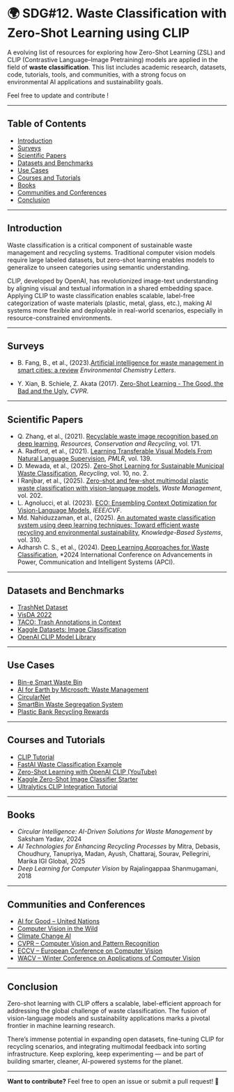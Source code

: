 # 🌍 SDG#12. Waste Classification with Zero-Shot Learning using CLIP

A evolving list of resources for exploring how Zero-Shot Learning (ZSL) and CLIP (Contrastive Language–Image Pretraining) models are applied in the field of **waste classification**. This list includes academic research, datasets, code, tutorials, tools, and communities, with a strong focus on environmental AI applications and sustainability goals.

Feel free to update and contribute !

---

## Table of Contents

- [Introduction](#introduction)
- [Surveys](#surveys)
- [Scientific Papers](#scientific-papers)
- [Datasets and Benchmarks](#datasets-and-benchmarks)
- [Use Cases](#use-cases)
- [Courses and Tutorials](#courses-and-tutorials)
- [Books](#books)
- [Communities and Conferences](#communities-and-conferences)
- [Conclusion](#conclusion)

---


## Introduction

Waste classification is a critical component of sustainable waste management and recycling systems. Traditional computer vision models require large labeled datasets, but zero-shot learning enables models to generalize to unseen categories using semantic understanding.

CLIP, developed by OpenAI, has revolutionized image-text understanding by aligning visual and textual information in a shared embedding space. Applying CLIP to waste classification enables scalable, label-free categorization of waste materials (plastic, metal, glass, etc.), making AI systems more flexible and deployable in real-world scenarios, especially in resource-constrained environments.

---

## Surveys

- B. Fang, B., et al., (2023).[Artificial intelligence for waste management in smart cities: a review](https://doi.org/10.1007/s10311-023-01604-3)
*Environmental Chemistry Letters*.

- Y. Xian, B. Schiele, Z. Akata (2017). [Zero-Shot Learning - The Good, the Bad and the Ugly](https://openaccess.thecvf.com/content_cvpr_2017/papers/Xian_Zero-Shot_Learning_-_CVPR_2017_paper.pdf), *CVPR*.

---

## Scientific Papers

- Q. Zhang, et al., (2021). [Recyclable waste image recognition based on deep learning](https://doi.org/10.1016/j.resconrec.2021.105636), *Resources, Conservation and Recycling*, vol. 171.
- A. Radford, et al., (2021). [Learning Transferable Visual Models From Natural Language Supervision](https://proceedings.mlr.press/v139/radford21a/radford21a.pdf), *PMLR*, vol. 139.
- D. Mewada, et al., (2025). [Zero-Shot Learning for Sustainable Municipal Waste Classification](https://www.mdpi.com/2313-4321/10/4/144), *Recycling*, vol. 10, no. 2. 
- I Ranjbar, et al., (2025). [Zero-shot and few-shot multimodal plastic waste classification with vision-language models](https://www.sciencedirect.com/science/article/pii/S0956053X25002260), *Waste Management*, vol. 202.
- L. Agnolucci, et al. (2023). [ECO: Ensembling Context Optimization for Vision-Language Models](https://openaccess.thecvf.com/content/ICCV2023W/CLVL/papers/Agnolucci_ECO_Ensembling_Context_Optimization_for_Vision-Language_Models_ICCVW_2023_paper.pdf), *IEEE/CVF*.
- Md. Nahiduzzaman, et al., (2025). [An automated waste classification system using deep learning techniques: Toward efficient waste recycling and environmental sustainability](https://www.sciencedirect.com/science/article/pii/S0950705125000760), *Knowledge-Based Systems*, vol. 310.
- Adharsh C. S., et al., (2024). [Deep Learning Approaches for Waste Classification](https://ieeexplore.ieee.org/document/10617120), *2024 International Conference on Advancements in Power, Communication and Intelligent Systems (APCI).

---

## Datasets and Benchmarks

- [TrashNet Dataset](https://github.com/garythung/trashnet)  
- [VisDA 2022](https://ai.bu.edu/visda-2022/)
- [TACO: Trash Annotations in Context](https://tacodataset.org/)  
- [Kaggle Datasets: Image Classification](https://www.kaggle.com/datasets/mostafaabla/garbage-classification)  
- [OpenAI CLIP Model Library](https://github.com/openai/CLIP)

---

## Use Cases

- [Bin-e Smart Waste Bin](https://bine.world/)  
- [AI for Earth by Microsoft: Waste Management](https://www.microsoft.com/en-us/ai/ai-for-earth)  
- [CircularNet](https://blog.tensorflow.org/2022/10/circularnet-reducing-waste-with-machine.html)  
- [SmartBin Waste Segregation System](https://smartbin.io/)  
- [Plastic Bank Recycling Rewards](https://plasticbank.com/)

---

## Courses and Tutorials

- [CLIP Tutorial](https://learnopencv.com/clip-model/)  
- [FastAI Waste Classification Example](https://medium.com/@mehmet.alp.demiral03/garbage-classification-with-fastai-training-interpreting-and-deploying-to-hugging-face-49a57c161172)
- [Zero-Shot Learning with OpenAI CLIP (YouTube)](https://www.youtube.com/watch?v=98POYg2HZqQ)  
- [Kaggle Zero-Shot Image Classifier Starter](https://www.kaggle.com/search?q=Kaggle+Zero-Shot+Image+Classifier)  
- [Ultralytics CLIP Integration Tutorial](https://docs.ultralytics.com/fr/guides/)

---

## Books

- *Circular Intelligence: AI-Driven Solutions for Waste Management* by Saksham Yadav, 2024
- *AI Technologies for Enhancing Recycling Processes* by Mitra, Debasis, Choudhury, Tanupriya, Madan, Ayush, Chattaraj, Sourav, Pellegrini, Marika
IGI Global, 2025 
- *Deep Learning for Computer Vision* by Rajalingappaa Shanmugamani, 2018  

---

## Communities and Conferences

- [AI for Good – United Nations](https://aiforgood.itu.int/)
- [Computer Vision in the Wild](https://github.com/Computer-Vision-in-the-Wild/CVinW_Readings)
- [Climate Change AI](https://www.climatechange.ai/)  
- [CVPR – Computer Vision and Pattern Recognition](https://cvpr.thecvf.com/)  
- [ECCV – European Conference on Computer Vision](https://eccv2024.ecva.net/)  
- [WACV – Winter Conference on Applications of Computer Vision](https://wacv.thecvf.com/)

---

##  Conclusion

Zero-shot learning with CLIP offers a scalable, label-efficient approach for addressing the global challenge of waste classification. The fusion of vision-language models and sustainability applications marks a pivotal frontier in machine learning research.

There’s immense potential in expanding open datasets, fine-tuning CLIP for recycling scenarios, and integrating multimodal feedback into sorting infrastructure. Keep exploring, keep experimenting — and be part of building smarter, cleaner, AI-powered systems for the planet.

---

**Want to contribute?** Feel free to open an issue or submit a pull request! 🎯

